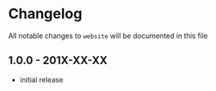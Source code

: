 # Changelog

All notable changes to `website` will be documented in this file

## 1.0.0 - 201X-XX-XX

- initial release
